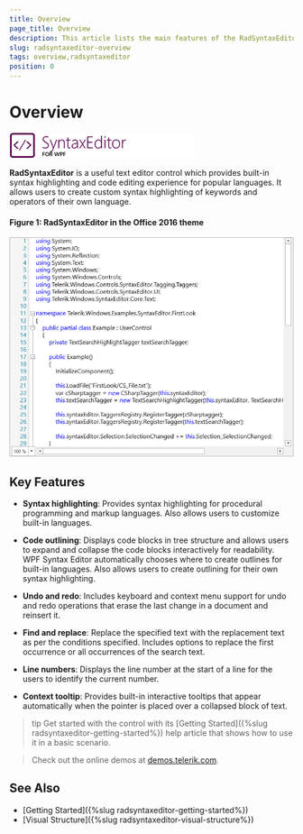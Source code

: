 ```yaml
---
title: Overview
page_title: Overview
description: This article lists the main features of the RadSyntaxEditor control.
slug: radsyntaxeditor-overview
tags: overview,radsyntaxeditor
position: 0
---
```


# Overview

![SyntaxEditor for WPF icon](images/syntaxeditor_wpf.png)

 **RadSyntaxEditor** is a useful text editor control which provides built-in syntax highlighting and code editing experience for popular languages. It allows users to create custom syntax highlighting of keywords and operators of their own language.

#### __Figure 1: RadSyntaxEditor in the Office 2016 theme__

![RadSyntaxEditor in the Office 2016 theme](images/syntaxeditor_overview.png)

## Key Features

* **Syntax highlighting**: Provides syntax highlighting for procedural programming and markup languages. Also allows users to customize built-in languages.

* **Code outlining**: Displays code blocks in tree structure and allows users to expand and collapse the code blocks interactively for readability. WPF Syntax Editor automatically chooses where to create outlines for built-in languages. Also allows users to create outlining for their own syntax highlighting.

* **Undo and redo**: Includes keyboard and context menu support for undo and redo operations that erase the last change in a document and reinsert it.

* **Find and replace**: Replace the specified text with the replacement text as per the conditions specified. Includes options to replace the first occurrence or all occurrences of the search text.

* **Line numbers**: Displays the line number at the start of a line for the users to identify the current number.

* **Context tooltip**: Provides built-in interactive tooltips that appear automatically when the pointer is placed over a collapsed block of text.

>tip Get started with the control with its [Getting Started]({%slug radsyntaxeditor-getting-started%}) help article that shows how to use it in a basic scenario.

>Check out the online demos at [demos.telerik.com](https://demos.telerik.com/wpf/).

## See Also
* [Getting Started]({%slug radsyntaxeditor-getting-started%})
* [Visual Structure]({%slug radsyntaxeditor-visual-structure%})